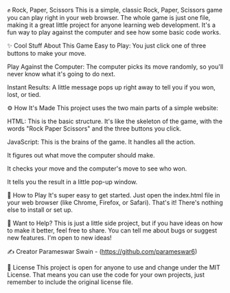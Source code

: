 ✊ Rock, Paper, Scissors
This is a simple, classic Rock, Paper, Scissors game you can play right in your web browser. The whole game is just one file, making it a great little project for anyone learning web development. It's a fun way to play against the computer and see how some basic code works.

✨ Cool Stuff About This Game
Easy to Play: You just click one of three buttons to make your move.

Play Against the Computer: The computer picks its move randomly, so you'll never know what it's going to do next.

Instant Results: A little message pops up right away to tell you if you won, lost, or tied.

⚙️ How It's Made
This project uses the two main parts of a simple website:

HTML: This is the basic structure. It's like the skeleton of the game, with the words "Rock Paper Scissors" and the three buttons you click.

JavaScript: This is the brains of the game. It handles all the action.

It figures out what move the computer should make.

It checks your move and the computer's move to see who won.

It tells you the result in a little pop-up window.

🚀 How to Play
It's super easy to get started. Just open the index.html file in your web browser (like Chrome, Firefox, or Safari). That's it! There's nothing else to install or set up.

🤝 Want to Help?
This is just a little side project, but if you have ideas on how to make it better, feel free to share. You can tell me about bugs or suggest new features. I'm open to new ideas!

✍️ Creator
Parameswar Swain - (https://github.com/parameswar6)

📄 License
This project is open for anyone to use and change under the MIT License. That means you can use the code for your own projects, just remember to include the original license file.
